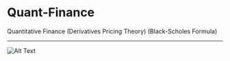 # Quant-Finance
Quantitative Finance (Derivatives Pricing Theory) (Black-Scholes Formula)
<hr>

![Alt Text](http://news.efinancialcareers.com/binaries/content/gallery/efinancial-careers/articles/2018/07/GettyImages-519161720.jpg)
